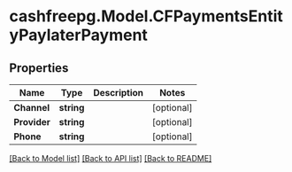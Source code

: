 # cashfreepg.Model.CFPaymentsEntityPaylaterPayment

## Properties

Name | Type | Description | Notes
------------ | ------------- | ------------- | -------------
**Channel** | **string** |  | [optional] 
**Provider** | **string** |  | [optional] 
**Phone** | **string** |  | [optional] 

[[Back to Model list]](../README.md#documentation-for-models) [[Back to API list]](../README.md#documentation-for-api-endpoints) [[Back to README]](../README.md)

